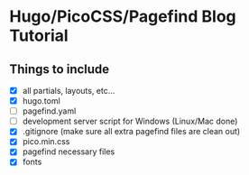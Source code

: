 # Hugo/PicoCSS/Pagefind Blog Tutorial

## Things to include
- [x] all partials, layouts, etc...
- [x] hugo.toml
- [ ] pagefind.yaml
- [ ] development server script for Windows (Linux/Mac done)
- [x] .gitignore (make sure all extra pagefind files are clean out)
- [x] pico.min.css
- [x] pagefind necessary files
- [x] fonts
